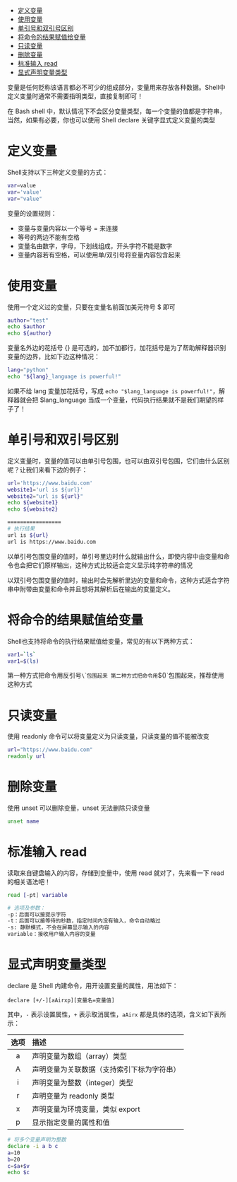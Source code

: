 <!-- TOC -->

- [定义变量](#%e5%ae%9a%e4%b9%89%e5%8f%98%e9%87%8f)
- [使用变量](#%e4%bd%bf%e7%94%a8%e5%8f%98%e9%87%8f)
- [单引号和双引号区别](#%e5%8d%95%e5%bc%95%e5%8f%b7%e5%92%8c%e5%8f%8c%e5%bc%95%e5%8f%b7%e5%8c%ba%e5%88%ab)
- [将命令的结果赋值给变量](#%e5%b0%86%e5%91%bd%e4%bb%a4%e7%9a%84%e7%bb%93%e6%9e%9c%e8%b5%8b%e5%80%bc%e7%bb%99%e5%8f%98%e9%87%8f)
- [只读变量](#%e5%8f%aa%e8%af%bb%e5%8f%98%e9%87%8f)
- [删除变量](#%e5%88%a0%e9%99%a4%e5%8f%98%e9%87%8f)
- [标准输入 read](#%e6%a0%87%e5%87%86%e8%be%93%e5%85%a5-read)
- [显式声明变量类型](#%e6%98%be%e5%bc%8f%e5%a3%b0%e6%98%8e%e5%8f%98%e9%87%8f%e7%b1%bb%e5%9e%8b)

<!-- /TOC -->

变量是任何贬称该语言都必不可少的组成部分，变量用来存放各种数据。Shell中定义变量时通常不需要指明类型，直接复制即可！

在 Bash shell 中，默认情况下不会区分变量类型，每一个变量的值都是字符串，当然，如果有必要，你也可以使用 Shell declare 关键字显式定义变量的类型

# 定义变量

Shell支持以下三种定义变量的方式：

```bash
var=value
var='value'
var="value"
```

变量的设置规则：

- 变量与变量内容以一个等号 = 来连接
- 等号的两边不能有空格
- 变量名由数字，字母，下划线组成，开头字符不能是数字
- 变量内容若有空格，可以使用单/双引号将变量内容包含起来

# 使用变量

使用一个定义过的变量，只要在变量名前面加美元符号 $ 即可

```bash
author="test"
echo $author
echo ${author}
```

变量名外边的花括号 {} 是可选的，加不加都行，加花括号是为了帮助解释器识别变量的边界，比如下边这种情况：

```bash
lang="python"
echo "${lang}_language is powerful!"
```

如果不给 lang 变量加花括号，写成 `echo "$lang_language is powerful!"`，解释器就会把 $lang_language 当成一个变量，代码执行结果就不是我们期望的样子了！

# 单引号和双引号区别

定义变量时，变量的值可以由单引号包围，也可以由双引号包围，它们由什么区别呢？让我们来看下边的例子：

```bash
url='https://www.baidu.com'
website1='url is ${url}'
website2="url is ${url}"
echo ${website1}
echo ${website2}

=================
# 执行结果
url is ${url}
url is https://www.baidu.com
```

以单引号包围变量的值时，单引号里边时什么就输出什么，即使内容中由变量和命令也会把它们原样输出，这种方式比较适合定义显示纯字符串的情况

以双引号包围变量的值时，输出时会先解析里边的变量和命令，这种方式适合字符串中附带由变量和命令并且想将其解析后在输出的变量定义。

# 将命令的结果赋值给变量

Shell也支持将命令的执行结果赋值给变量，常见的有以下两种方式：

```bash
var1=`ls`
var1=$(ls)
```

第一种方式把命令用反引号`\`\``包围起来
第二种方式把命令用`$()`包围起来，推荐使用这种方式

# 只读变量

使用 readonly 命令可以将变量定义为只读变量，只读变量的值不能被改变

```bash
url="https://www.baidu.com"
readonly url
```

# 删除变量

使用 unset 可以删除变量，unset 无法删除只读变量

```bash
unset name
```

# 标准输入 read

读取来自键盘输入的内容，存储到变量中，使用 read 就对了，先来看一下 read 的相关语法吧！

```bash
read [-pt] variable

# 选项及参数：
-p：后面可以接提示字符
-t：后面可以接等待的秒数，指定时间内没有输入，命令自动略过
-s: 静默模式，不会在屏幕显示输入的内容
variable：接收用户输入内容的变量
```

# 显式声明变量类型

declare 是 Shell 内建命令，用开设置变量的属性，用法如下：

`declare [+/-][aAirxp][变量名=变量值]`

其中，`-` 表示设置属性，`+` 表示取消属性，`aAirx` 都是具体的选项，含义如下表所示：

|选项|描述|
|:---:|:---|
|a|声明变量为数组（array）类型|
|A|声明变量为关联数据（支持索引下标为字符串）|
|i|声明变量为整数（integer）类型|
|r|声明变量为 readonly 类型|
|x|声明变量为环境变量，类似 export|
|p|显示指定变量的属性和值|

```bash
# 将多个变量声明为整数
declare -i a b c
a=10
b=20
c=$a+$v
echo $c
```